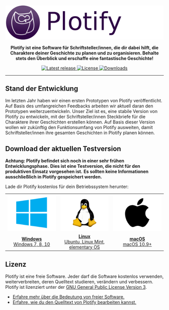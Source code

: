 <p align="center">
  <a href="https://github.com/plotify/plotify"><img src="docs/assets/header.png" alt="Plotify" /></a>
</p>

<p align="center">
  <strong>
    Plotify ist eine Software für Schriftsteller/innen, die dir dabei hilft, die Charaktere deiner Geschichte zu planen und zu organisieren.
    Behalte stets den Überblick und erschaffe eine fantastische Geschichte!
  </strong>
</p>

<p align="center">
    <a href="https://github.com/plotify/plotify/releases">
        <img src="https://img.shields.io/github/release/plotify/plotify.svg" alt="Latest release" />
    </a>
    <a href="https://github.com/plotify/plotify/blob/master/LICENSE">
        <img src="https://img.shields.io/github/license/plotify/plotify.svg" alt="License" />
    </a>
    <a href="https://github.com/plotify/plotify/releases">
        <img src="https://img.shields.io/github/downloads/plotify/plotify/total.svg" alt="Downloads" />
    </a>
</p>

---

## Stand der Entwicklung

Im letzten Jahr haben wir einen ersten Prototypen von Plotify veröffentlicht.
Auf Basis des umfangreichen Feedbacks arbeiten wir aktuell daran den Prototypen weiterzuentwickeln.
Unser Ziel ist es, eine stabile Version von Plotify zu entwickeln, mit der Schriftsteller/innen Steckbriefe für die Charaktere ihrer Geschichten erstellen können.
Auf Basis dieser Version wollen wir zukünftig den Funktionsumfang von Plotify ausweiten, damit Schriftsteller/innen ihre gesamten Geschichten in Plotify planen können.


## Download der aktuellen Testversion

**Achtung: Plotify befindet sich noch in einer sehr frühen Entwicklungsphase.**
**Dies ist eine Testversion, die nicht für den produktiven Einsatz vorgesehen ist.**
**Es sollten keine Informationen ausschließlich in Plotify gespeichert werden.**

Lade dir Plotify kostenlos für dein Betriebssystem herunter:

<table>
    <tr>
        <td align="center" width="33%">
            <a href="https://github.com/plotify/plotify/releases/download/v0.2.0-alpha.1/plotify-0.2.0-alpha.1-windows-x64.exe">
                <img src="docs/assets/windows-logo.png" />
            </a>
         </td>
        <td align="center" width="33%">
            <a href="https://github.com/plotify/plotify/releases/download/v0.2.0-alpha.1/plotify-0.2.0-alpha.1-linux-amd64.deb">
                <img src="docs/assets/linux-logo.png" />
            </a>
        </td>
        <td align="center" width="33%">
            <a href="https://github.com/plotify/plotify/releases/download/v0.2.0-alpha.1/plotify-0.2.0-alpha.1-macos-x64.dmg">
                <img src="docs/assets/macos-logo.png" />
            </a>
        </td>
    </tr>
    <tr>
        <td align="center">
            <a href="https://github.com/plotify/plotify/releases/download/v0.2.0-alpha.1/plotify-0.2.0-alpha.1-windows-x64.exe">
                <b>Windows</b><br />
                Windows 7, 8, 10
            </a>
        </td>
        <td align="center">
            <a href="https://github.com/plotify/plotify/releases/download/v0.2.0-alpha.1/plotify-0.2.0-alpha.1-linux-amd64.deb">
                <b>Linux</b><br />
                Ubuntu, Linux Mint, elementary OS
            </a>
        </td>
        <td align="center">
            <a href="https://github.com/plotify/plotify/releases/download/v0.2.0-alpha.1/plotify-0.2.0-alpha.1-macos-x64.dmg">
                <b>macOS</b><br />
                macOS 10.9+
            </a>
        </td>
    </tr>
</table>


## Lizenz

Plotify ist eine freie Software. Jeder darf die Software kostenlos verwenden,
weiterverbreiten, deren Quelltext studieren, verändern und verbessern.
Plotify ist lizenziert unter der [GNU General Public License Version 3](LICENSE).

- [Erfahre mehr über die Bedeutung von freier Software.](https://www.gnu.org/philosophy/free-sw.de.html)
- [Erfahre, wie du den Quelltext von Plotify bearbeiten kannst.](docs/development/README.md)
